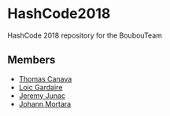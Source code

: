 # HashCode2018
HashCode 2018 repository for the BoubouTeam

## Members
 * [Thomas Canava](mailto:)
 * [Loic Gardaire](mailto:)
 * [Jeremy Junac](mailto:jeremy.junac06@gmail.com)
 * [Johann Mortara](mailto:)